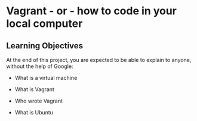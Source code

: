 
# Vagrant - or - how to code in your local computer

##  Learning Objectives


At the end of this project, you are expected to be able to explain to anyone, without the help of Google:

*  What is a virtual machine

*  What is Vagrant

*  Who wrote Vagrant

*  What is Ubuntu
